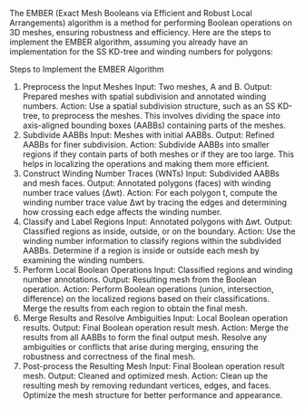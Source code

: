 The EMBER (Exact Mesh Booleans via Efficient and Robust Local Arrangements) algorithm 
is a method for performing Boolean operations on 3D meshes, ensuring robustness and efficiency. 
Here are the steps to implement the EMBER algorithm, 
assuming you already have an implementation for the SS KD-tree and winding numbers for polygons:

Steps to Implement the EMBER Algorithm
1. Preprocess the Input Meshes
   Input: Two meshes, A and B.
   Output: Prepared meshes with spatial subdivision and annotated winding numbers.
   Action: Use a spatial subdivision structure, such as an SS KD-tree, to preprocess the meshes. 
           This involves dividing the space into axis-aligned bounding boxes (AABBs) containing parts of the meshes.
2. Subdivide AABBs
      Input: Meshes with initial AABBs.
      Output: Refined AABBs for finer subdivision.
      Action: Subdivide AABBs into smaller regions if they contain parts of both meshes or if they are too large. 
              This helps in localizing the operations and making them more efficient.
3. Construct Winding Number Traces (WNTs)
   Input: Subdivided AABBs and mesh faces.
   Output: Annotated polygons (faces) with winding number trace values (Δwt).
   Action: For each polygon t, compute the winding number trace value Δwt by tracing the edges and determining 
           how crossing each edge affects the winding number.
4. Classify and Label Regions
   Input: Annotated polygons with Δwt.
   Output: Classified regions as inside, outside, or on the boundary.
   Action: Use the winding number information to classify regions within the subdivided AABBs. 
           Determine if a region is inside or outside each mesh by examining the winding numbers.
5. Perform Local Boolean Operations
   Input: Classified regions and winding number annotations.
   Output: Resulting mesh from the Boolean operation.
   Action: Perform Boolean operations (union, intersection, difference) 
           on the localized regions based on their classifications. 
           Merge the results from each region to obtain the final mesh.
6. Merge Results and Resolve Ambiguities
   Input: Local Boolean operation results.
   Output: Final Boolean operation result mesh.
   Action: Merge the results from all AABBs to form the final output mesh.
           Resolve any ambiguities or conflicts that arise during merging, 
           ensuring the robustness and correctness of the final mesh.
7. Post-process the Resulting Mesh
   Input: Final Boolean operation result mesh.
   Output: Cleaned and optimized mesh.
   Action: Clean up the resulting mesh by removing redundant vertices, edges, and faces. 
           Optimize the mesh structure for better performance and appearance.

